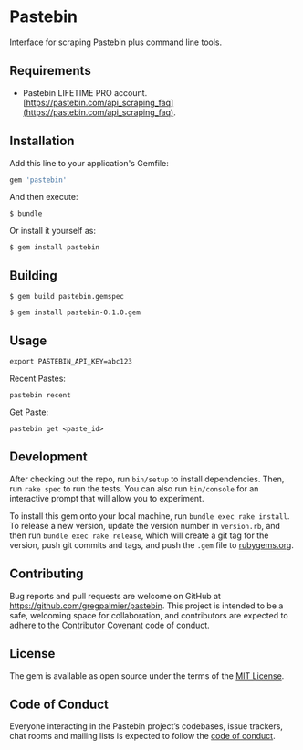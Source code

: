 # Pastebin

Interface for scraping Pastebin plus command line tools.

## Requirements

* Pastebin LIFETIME PRO account.  [https://pastebin.com/api_scraping_faq](https://pastebin.com/api_scraping_faq).

## Installation

Add this line to your application's Gemfile:

```ruby
gem 'pastebin'
```

And then execute:

    $ bundle

Or install it yourself as:

    $ gem install pastebin

## Building

    $ gem build pastebin.gemspec

    $ gem install pastebin-0.1.0.gem

## Usage

```
export PASTEBIN_API_KEY=abc123
```

Recent Pastes:

```
pastebin recent
```

Get Paste:

```
pastebin get <paste_id>
```

## Development

After checking out the repo, run `bin/setup` to install dependencies. Then, run `rake spec` to run the tests. You can also run `bin/console` for an interactive prompt that will allow you to experiment.

To install this gem onto your local machine, run `bundle exec rake install`. To release a new version, update the version number in `version.rb`, and then run `bundle exec rake release`, which will create a git tag for the version, push git commits and tags, and push the `.gem` file to [rubygems.org](https://rubygems.org).

## Contributing

Bug reports and pull requests are welcome on GitHub at https://github.com/gregpalmier/pastebin. This project is intended to be a safe, welcoming space for collaboration, and contributors are expected to adhere to the [Contributor Covenant](http://contributor-covenant.org) code of conduct.

## License

The gem is available as open source under the terms of the [MIT License](https://opensource.org/licenses/MIT).

## Code of Conduct

Everyone interacting in the Pastebin project’s codebases, issue trackers, chat rooms and mailing lists is expected to follow the [code of conduct](https://github.com/gregpalmier/pastebin/blob/master/CODE_OF_CONDUCT.md).
